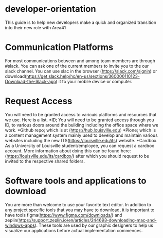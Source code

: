 # developer-orientation
This guide is to help new developers make a quick and organized transition into their new role with Area41

# Communication Platforms
For most communications between and among team members are through #slack. You can ask one of the current members to invite you to the our slack channel. You can use slac in the browser (https://slack.com/signin) or download(https://get.slack.help/hc/en-us/sections/360000110123-Download-the-Slack-app) it to your mobile device or computer.


# Request Access
You will need to be granted access to variouis platforms and resources that we use. Here is a list.
    *ID; You will need to be granted access through you ID, to various doors around the building including the office space where we work. 
    *Github repo; which is at (https://hub.louisville.edu)
    *Plone; which is a content management system mainly used to develop and maintain various websites including the new    ITS(https://louisville.edu/its) website.
    *Cardbox. As a University of Louisville student/employee, you can request a cardbox account. More information about doing this can be found here: (https://louisville.edu/its/cardbox/) after which you should request to be invited to the respective shared folders.


# Software tools and applications to download
You are more than welcome to use your favorite text editor. In addition to any project specific tools that you may have to download, it is important to have tools figma(https://www.figma.com/downloads/) and zeplin(https://support.zeplin.io/en/articles/244698-downloading-mac-and-windows-apps). These tools are used by our graphic designers to help us visualize our applications before actual implementation commences. 
